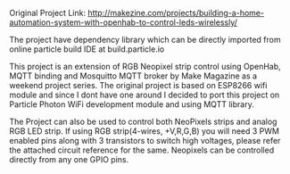 Original Project Link: http://makezine.com/projects/building-a-home-automation-system-with-openhab-to-control-leds-wirelessly/

The project have dependency library which can be directly imported from online particle build IDE at build.particle.io

This project is an extension of RGB Neopixel strip control using OpenHab, MQTT binding and Mosquitto MQTT broker by Make Magazine as a weekend project series.
The original project is based on ESP8266 wifi module and since I dont have one around I decided to port this project on Particle Photon WiFi development module and using MQTT library.

The Project can also be used to control both NeoPixels strips and analog RGB LED strip. If using RGB strip(4-wires, +V,R,G,B) you will need 3 PWM enabled pins along with 3 transistors to switch high voltages, please refer the attached circuit reference for the same. Neopixels can be controlled directly from any one GPIO pins. 
